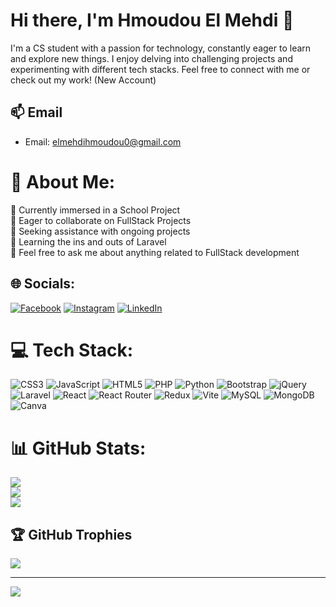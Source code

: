 # Hi there, I'm Hmoudou El Mehdi 👋

I'm a CS student with a passion for technology, constantly eager to learn and explore new things. I enjoy delving into challenging projects and experimenting with different tech stacks. Feel free to connect with me or check out my work! (New Account)

## 📫 Email
- Email: [elmehdihmoudou0@gmail.com](mailto:elmehdihmoudou0@gmail.com)

# 💫 About Me:
🔭 Currently immersed in a School Project<br>👯 Eager to collaborate on FullStack Projects<br>🤝 Seeking assistance with ongoing projects<br>🌱 Learning the ins and outs of Laravel<br>💬 Feel free to ask me about anything related to FullStack development


## 🌐 Socials:
[![Facebook](https://img.shields.io/badge/Facebook-%231877F2.svg?logo=Facebook&logoColor=white)](https://web.facebook.com/mahdi.ahmoudou) [![Instagram](https://img.shields.io/badge/Instagram-%23E4405F.svg?logo=Instagram&logoColor=white)](https://www.instagram.com/marshall.d__m/) [![LinkedIn](https://img.shields.io/badge/LinkedIn-%230077B5.svg?logo=linkedin&logoColor=white)](https://www.linkedin.com/in/hmoudou-el-mehdi-085178295/) 

# 💻 Tech Stack:
![CSS3](https://img.shields.io/badge/css3-%231572B6.svg?style=for-the-badge&logo=css3&logoColor=white) ![JavaScript](https://img.shields.io/badge/javascript-%23323330.svg?style=for-the-badge&logo=javascript&logoColor=%23F7DF1E) ![HTML5](https://img.shields.io/badge/html5-%23E34F26.svg?style=for-the-badge&logo=html5&logoColor=white) ![PHP](https://img.shields.io/badge/php-%23777BB4.svg?style=for-the-badge&logo=php&logoColor=white) ![Python](https://img.shields.io/badge/python-3670A0?style=for-the-badge&logo=python&logoColor=ffdd54) ![Bootstrap](https://img.shields.io/badge/bootstrap-%238511FA.svg?style=for-the-badge&logo=bootstrap&logoColor=white) ![jQuery](https://img.shields.io/badge/jquery-%230769AD.svg?style=for-the-badge&logo=jquery&logoColor=white) ![Laravel](https://img.shields.io/badge/laravel-%23FF2D20.svg?style=for-the-badge&logo=laravel&logoColor=white) ![React](https://img.shields.io/badge/react-%2320232a.svg?style=for-the-badge&logo=react&logoColor=%2361DAFB) ![React Router](https://img.shields.io/badge/React_Router-CA4245?style=for-the-badge&logo=react-router&logoColor=white) ![Redux](https://img.shields.io/badge/redux-%23593d88.svg?style=for-the-badge&logo=redux&logoColor=white) ![Vite](https://img.shields.io/badge/vite-%23646CFF.svg?style=for-the-badge&logo=vite&logoColor=white) ![MySQL](https://img.shields.io/badge/mysql-%2300000f.svg?style=for-the-badge&logo=mysql&logoColor=white) ![MongoDB](https://img.shields.io/badge/MongoDB-%234ea94b.svg?style=for-the-badge&logo=mongodb&logoColor=white) ![Canva](https://img.shields.io/badge/Canva-%2300C4CC.svg?style=for-the-badge&logo=Canva&logoColor=white)
# 📊 GitHub Stats:
![](https://github-readme-stats.vercel.app/api?username=HMOUDOUELMehdi&theme=dark&hide_border=true&include_all_commits=false&count_private=false)<br/>
![](https://github-readme-streak-stats.herokuapp.com/?user=HMOUDOUELMehdi&theme=dark&hide_border=true)<br/>
![](https://github-readme-stats.vercel.app/api/top-langs/?username=HMOUDOUELMehdi&theme=dark&hide_border=true&include_all_commits=false&count_private=false&layout=compact)

## 🏆 GitHub Trophies
![](https://github-profile-trophy.vercel.app/?username=HMOUDOUELMehdi&theme=dracula&no-frame=false&no-bg=true&margin-w=4)

---
[![](https://visitcount.itsvg.in/api?id=HMOUDOUELMehdi&icon=0&color=0)](https://visitcount.itsvg.in)

<!-- Proudly created with GPRM ( https://gprm.itsvg.in ) -->
